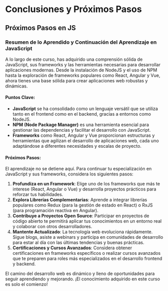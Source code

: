 # Conclusiones y Próximos Pasos

## Próximos Pasos en JS

### Resumen de lo Aprendido y Continuación del Aprendizaje en JavaScript

A lo largo de este curso, has adquirido una comprensión sólida de JavaScript, sus frameworks y las herramientas necesarias para desarrollar aplicaciones modernas. Desde la instalación de NodeJS y el uso de NPM hasta la exploración de frameworks populares como React, Angular y Vue, ahora tienes una base sólida para crear aplicaciones web robustas y dinámicas.

#### Puntos Clave:
- **JavaScript** se ha consolidado como un lenguaje versátil que se utiliza tanto en el frontend como en el backend, gracias a entornos como NodeJS.
- **NPM (Node Package Manager)** es una herramienta esencial para gestionar las dependencias y facilitar el desarrollo con JavaScript.
- **Frameworks** como React, Angular y Vue proporcionan estructuras y herramientas que agilizan el desarrollo de aplicaciones web, cada uno adaptándose a diferentes necesidades y escalas de proyecto.

#### Próximos Pasos:
El aprendizaje no se detiene aquí. Para continuar tu especialización en JavaScript y sus frameworks, considera los siguientes pasos:

1. **Profundiza en un Framework**: Elige uno de los frameworks que más te interese (React, Angular o Vue) y desarrolla proyectos prácticos para reforzar tus habilidades.
2. **Explora Librerías Complementarias**: Aprende a integrar librerías populares como Redux (para la gestión de estado en React) o RxJS (para programación reactiva en Angular).
3. **Contribuye a Proyectos Open Source**: Participar en proyectos de código abierto te permitirá aplicar tus conocimientos en un entorno real y colaborar con otros desarrolladores.
4. **Mantente Actualizado**: La tecnología web evoluciona rápidamente. Sigue blogs, asiste a webinars y participa en comunidades de desarrollo para estar al día con las últimas tendencias y buenas prácticas.
5. **Certificaciones y Cursos Avanzados**: Considera obtener certificaciones en frameworks específicos o realizar cursos avanzados que te preparen para roles más especializados en el desarrollo frontend y backend.

El camino del desarrollo web es dinámico y lleno de oportunidades para seguir aprendiendo y mejorando. ¡El conocimiento adquirido en este curso es solo el comienzo!
